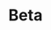 ---
title: "Beta"
draft: false
# meta description
description : "this is meta description"
layout: category_list
kind: page
icon: cog
---